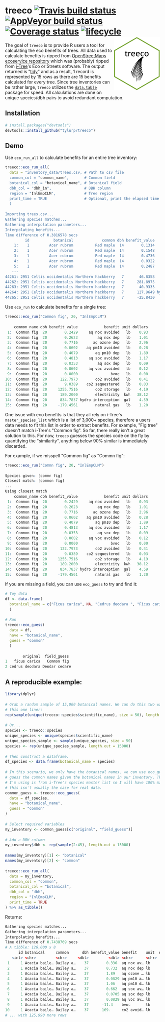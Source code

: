 # treeco [![Travis build status](https://travis-ci.org/tyluRp/treeco.svg?branch=master)](https://travis-ci.org/tyluRp/treeco) [![AppVeyor build status](https://ci.appveyor.com/api/projects/status/github/tyluRp/treeco?branch=master&svg=true)](https://ci.appveyor.com/project/tyluRp/treeco) [![Coverage status](https://codecov.io/gh/tyluRp/treeco/branch/master/graph/badge.svg)](https://codecov.io/github/tyluRp/treeco?branch=master) [![lifecycle](https://img.shields.io/badge/lifecycle-experimental-orange.svg)](https://www.tidyverse.org/lifecycle/#experimental) <img src="inst/figures/treeco.png" align="right" width=150/>

The goal of `treeco` is to provide R users a tool for calculating the eco benefits of trees. All data used to calculate benefits is ripped from [OpenStreetMaps ecoservice repository](https://github.com/OpenTreeMap/otm-ecoservice) which was (probably) ripped from [i-Tree](https://www.itreetools.org/)'s Eco or Streets software. The output returned is "[tidy](https://www.jstatsoft.org/article/view/v059i10)" and as a result, 1 record is represented by 15 rows as there are 15 benefits calculated for every tree. Since tree inventories can be rather large, `treeco` utilizes the [`data.table`](https://github.com/Rdatatable/data.table) package for speed. All calculations are done on unique species/dbh pairs to avoid redundant computation. 

## Installation

```r
# install.packages("devtools")
devtools::install_github("tylurp/treeco")
```

## Demo

Use `eco_run_all` to calculate benefits for an entire tree inventory:

```r
treeco::eco_run_all(
  data = "inventory_data/trees.csv, # Path to csv file
  common_col = "common_name",       # Common field
  botanical_col = "botanical_name", # Botanical field
  dbh_col = "dbh_in",               # DBH column
  region = "InlEmpCLM",             # Tree region
  print_time = TRUE                 # Optional, print the elapsed time
  )

Importing trees.csv...
Gathering species matches...
Gathering interpolation parameters...
Interpolating benefits...
Time difference of 0.3816578 secs
         id           botanical             common dbh benefit_value            benefit unit dollars
    1:    1         Acer rubrum          Red maple  14        0.1314     aq nox avoided   lb    0.50
    2:    1         Acer rubrum          Red maple  14        0.1548         aq nox dep   lb    0.59
    3:    1         Acer rubrum          Red maple  14        0.4736       aq ozone dep   lb    1.82
    4:    1         Acer rubrum          Red maple  14        0.0322    aq pm10 avoided   lb    0.15
    5:    1         Acer rubrum          Red maple  14        0.2487        aq pm10 dep   lb    1.15
   ---                                                                                              
44261: 2951 Celtis occidentalis Northern hackberry   7       46.8358    co2 sequestered   lb    0.16
44262: 2951 Celtis occidentalis Northern hackberry   7      281.8975        co2 storage   lb    0.94
44263: 2951 Celtis occidentalis Northern hackberry   7       40.9333        electricity  kwh    8.25
44264: 2951 Celtis occidentalis Northern hackberry   7      127.9649 hydro interception  gal    0.70
44265: 2951 Celtis occidentalis Northern hackberry   7      -25.8430        natural gas   lb    0.17
```

Use `eco_run` to calculate benefits for a single tree:

```r
treeco::eco_run("Common fig", 20, "InlEmpCLM")

    common_name dbh benefit_value            benefit unit dollars
 1:  Common fig  20        0.2429     aq nox avoided   lb    0.93
 2:  Common fig  20        0.2623         aq nox dep   lb    1.01
 3:  Common fig  20        0.7716       aq ozone dep   lb    2.96
 4:  Common fig  20        0.0602    aq pm10 avoided   lb    0.28
 5:  Common fig  20        0.4079        aq pm10 dep   lb    1.89
 6:  Common fig  20        0.4813     aq sox avoided   lb    1.17
 7:  Common fig  20        0.0353         aq sox dep   lb    0.09
 8:  Common fig  20        0.0602     aq voc avoided   lb    0.12
 9:  Common fig  20        0.0000               bvoc   lb    0.00
10:  Common fig  20      122.7973        co2 avoided   lb    0.41
11:  Common fig  20        9.0389    co2 sequestered   lb    0.03
12:  Common fig  20     1255.7516        co2 storage   lb    4.19
13:  Common fig  20      189.2000        electricity  kwh   38.12
14:  Common fig  20      834.7837 hydro interception  gal    4.59
15:  Common fig  20     -179.4561        natural gas   lb    1.20
```

One issue with eco benefits is that they all rely on i-Tree's `master_species_list` which is a list of 3,000+ species, therefore a users data needs to fit this list in order to extract benefits. For example, "Fig tree" doesn't match i-Tree's "Common fig". So far, there really isn't a great solution to this. For now, `treeco` guesses the species code on the fly by quantifying the "similarity", anything below 90% similar is immediately discarded.

For example, if we misspell "Common fig" as "Commn fig":

```r
treeco::eco_run("Commn fig", 20, "InlEmpCLM")

Species given: [commn fig]
Closest match: [common fig]
...
Using closest match
    common_name dbh benefit_value            benefit unit dollars
 1:  Common fig  20        0.2429     aq nox avoided   lb    0.93
 2:  Common fig  20        0.2623         aq nox dep   lb    1.01
 3:  Common fig  20        0.7716       aq ozone dep   lb    2.96
 4:  Common fig  20        0.0602    aq pm10 avoided   lb    0.28
 5:  Common fig  20        0.4079        aq pm10 dep   lb    1.89
 6:  Common fig  20        0.4813     aq sox avoided   lb    1.17
 7:  Common fig  20        0.0353         aq sox dep   lb    0.09
 8:  Common fig  20        0.0602     aq voc avoided   lb    0.12
 9:  Common fig  20        0.0000               bvoc   lb    0.00
10:  Common fig  20      122.7973        co2 avoided   lb    0.41
11:  Common fig  20        9.0389    co2 sequestered   lb    0.03
12:  Common fig  20     1255.7516        co2 storage   lb    4.19
13:  Common fig  20      189.2000        electricity  kwh   38.12
14:  Common fig  20      834.7837 hydro interception  gal    4.59
15:  Common fig  20     -179.4561        natural gas   lb    1.20
```

If you are missing a field, you can use `eco_guess` to try and find it:

```r
# Toy data
df <- data.frame(
  botanical_name = c("Ficus carica", NA, "Cedrus deodara ", "Ficus carica")
  )

# Run
treeco::eco_guess(
  data = df,
  have = "botanical_name",
  guess = "common"
  )
  
        original  field_guess
1   ficus carica   Common fig
2 cedrus deodara Deodar cedare
```

## A reproducible example:

```r
library(dplyr)

# Grab a random sample of 15,000 botanical names. We can do this two ways, using 
# this one liner:
rep(sample(unique(treeco::species$scientific_name), size = 50), length.out=15000)

# Or...
species <- treeco::species
unique_species <- unique(species$scientific_name)
unique_species_sample <- sample(unique_species, size = 50)
species <- rep(unique_species_sample, length.out = 15000)

# Then construct a dataframe.
df_species <- data.frame(botanical_name = species)

# In this scenario, we only have the botanical names, we can use eco_guess to
# guess the common names given the botanical names in our inventory. The data 
# I'm using is from i-Tree's species master list so I will have 100% matches,
# this isn't usually the case for real data.
common_guess <- treeco::eco_guess(
  data = df_species, 
  have = "botanical_name", 
  guess = "common"
)

# Select required variables
my_inventory <- common_guess[c("original", "field_guess")]

# Add a DBH column
my_inventory$dbh <- rep(sample(2:45), length.out = 15000)

names(my_inventory)[1] <- "botanical"
names(my_inventory)[2] <- "common"

treeco::eco_run_all(
  data = my_inventory,
  common_col = "common",
  botanical_col = "botanical",
  dbh_col = "dbh",
  region = "InlEmpCLM",
  print_time = TRUE
) %>% as_tibble()
```

Returns:

```r
Gathering species matches...
Gathering interpolation parameters...
Interpolating benefits...
Time difference of 0.7438769 secs
# A tibble: 126,000 x 8
      id botanical     common      dbh benefit_value benefit    unit  dollars
   <int> <chr>         <chr>     <dbl>         <dbl> <chr>      <chr>   <dbl>
 1     1 Acacia baile… Bailey a…    37        0.336  aq nox av… lb       1.29
 2     1 Acacia baile… Bailey a…    37        0.732  aq nox dep lb       2.81
 3     1 Acacia baile… Bailey a…    37        1.89   aq ozone … lb       7.26
 4     1 Acacia baile… Bailey a…    37        0.0829 aq pm10 a… lb       0.38
 5     1 Acacia baile… Bailey a…    37        1.06   aq pm10 d… lb       4.89
 6     1 Acacia baile… Bailey a…    37        0.662  aq sox av… lb       1.61
 7     1 Acacia baile… Bailey a…    37        0.0705 aq sox dep lb       0.17
 8     1 Acacia baile… Bailey a…    37        0.0829 aq voc av… lb       0.16
 9     1 Acacia baile… Bailey a…    37      -11.4    bvoc       lb      21.8 
10     1 Acacia baile… Bailey a…    37      169.     co2 avoid… lb       0.56
# ... with 125,990 more rows
```
